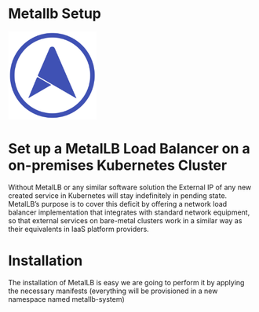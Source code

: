 # Metallb Setup

<img src="/img/metallb-icon-color.png" width="180" height="180">

# Set up a MetalLB Load Balancer on a on-premises Kubernetes Cluster

Without MetalLB or any similar software solution the External IP of any new created service in Kubernetes will stay indefinitely in pending state. MetalLB’s purpose is to cover this deficit by offering a network load balancer implementation that integrates with standard network equipment, so that external services on bare-metal clusters work in a similar way as their equivalents in IaaS platform providers.

# Installation
The installation of MetalLB is easy we are going to perform it by applying the necessary manifests (everything will be provisioned in a new namespace named metallb-system)

